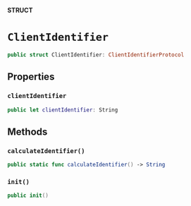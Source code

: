 **STRUCT**

# `ClientIdentifier`

```swift
public struct ClientIdentifier: ClientIdentifierProtocol
```

## Properties
### `clientIdentifier`

```swift
public let clientIdentifier: String
```

## Methods
### `calculateIdentifier()`

```swift
public static func calculateIdentifier() -> String
```

### `init()`

```swift
public init()
```
